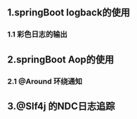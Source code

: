 ## 1.springBoot logback的使用
### 1.1 彩色日志的输出
## 2.springBoot Aop的使用
### 2.1 @Around 环绕通知
## 3.@Slf4j 的NDC日志追踪